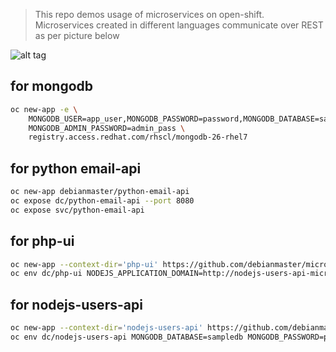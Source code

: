 > This repo demos usage of  microservices on open-shift.  
> Microservices created in different languages communicate over REST as per picture below

![alt tag](https://raw.githubusercontent.com/debianmaster/microservices-on-openshift/master/Arch.png)

## for mongodb
```sh
oc new-app -e \
    MONGODB_USER=app_user,MONGODB_PASSWORD=password,MONGODB_DATABASE=sampledb, \
    MONGODB_ADMIN_PASSWORD=admin_pass \
    registry.access.redhat.com/rhscl/mongodb-26-rhel7
```
## for python email-api 

```sh
oc new-app debianmaster/python-email-api  
oc expose dc/python-email-api --port 8080  
oc expose svc/python-email-api   
```

## for php-ui 
```sh
oc new-app --context-dir='php-ui' https://github.com/debianmaster/microservices-on-openshift.git   
oc env dc/php-ui NODEJS_APPLICATION_DOMAIN=http://nodejs-users-api-microservices.apps.osecloud.com  
```

## for nodejs-users-api
```sh
oc new-app --context-dir='nodejs-users-api' https://github.com/debianmaster/microservices-on-openshift.git  
oc env dc/nodejs-users-api MONGODB_DATABASE=sampledb MONGODB_PASSWORD=password MONGODB_USER=app_user  MONGODBDATABASE_SERVICE_NAME=mongodb   MONGODB_SERVICE_HOST=172.30.170.222 PYTHON_APPLICATION_DOMAIN=http://python-email-api-microservices.apps.osecloud.com
```
